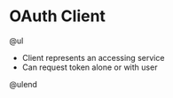 # OAuth Client

@ul
- Client represents an accessing service
- Can request token alone or with user

@ulend